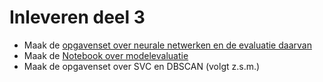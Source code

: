 # Inleveren deel 3

* Maak de [opgavenset over neurale netwerken en de evaluatie daarvan](opgave3-1.md)
* Maak de [Notebook over modelevaluatie](https://github.com/hanze-hbo-ict/Machine-Learning/blob/master/docs/files/Opdracht%20model-evaluatie.ipynb)
* Maak de opgavenset over SVC en DBSCAN (volgt z.s.m.)

